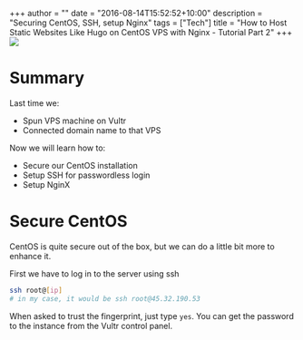 +++
author = ""
date = "2016-08-14T15:52:52+10:00"
description = "Securing CentOS, SSH, setup Nginx"
tags = ["Tech"]
title = "How to Host Static Websites Like Hugo on CentOS VPS with Nginx - Tutorial Part 2"
+++
![](/blogFiles/photo-1457365050282-c53d772ef8b2.jpg)
# Summary
Last time we:

- Spun VPS machine on Vultr
- Connected domain name to that VPS

Now we will learn how to:

- Secure our CentOS installation
- Setup SSH for passwordless login
- Setup NginX

# Secure CentOS
CentOS is quite secure out of the box, but we can do a little bit more to enhance it.

First we have to log in to the server using ssh

```bash
ssh root@[ip]
# in my case, it would be ssh root@45.32.190.53
```

When asked to trust the fingerprint, just type `yes`. You can get the password to the instance from the Vultr control panel.
